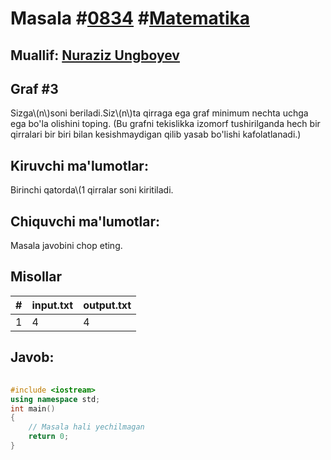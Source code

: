 
<h1>Masala #<a href="https://robocontest.uz/tasks/0834">0834</a> #<a href="https://robocontest.uz/tasks?category=7">Matematika</a></h1>
<h2> Muallif: <a href="https://robocontest.uz/profile/nuraziz_imo">Nuraziz Ungboyev</a></h2>
<h2>Graf #3</h2>
<p>Sizga\(n\)soni beriladi.Siz\(n\)ta qirraga ega graf minimum nechta uchga ega bo'la olishini toping.
(Bu grafni tekislikka izomorf tushirilganda hech bir qirralari bir biri bilan kesishmaydigan qilib yasab bo'lishi kafolatlanadi.)</p>
<h2>Kiruvchi ma'lumotlar:</h2>
<p>Birinchi qatorda\(1 qirralar soni kiritiladi.</p>
<h2>Chiquvchi ma'lumotlar:</h2>
<p>Masala javobini chop eting.</p>
<h2>Misollar</h2>
<table>
    <thead>
        <tr>
            <th>#</th>
            <th>input.txt</th>
            <th>output.txt</th>
        </tr>
    </thead>
    <tbody>
            <tr>
                <td>1</td>
                <td>4</td>
                <td>4</td>
            </tr>
    </tbody>
    </table>
    
<h2>Javob:</h2>

######
```cpp
#include <iostream>
using namespace std;
int main()
{
    // Masala hali yechilmagan
    return 0;
}
```
